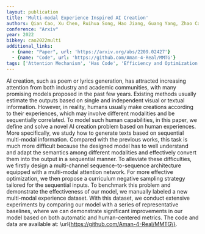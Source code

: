 ```yaml
---
layout: publication
title: 'Multi-modal Experience Inspired AI Creation'
authors: Qian Cao, Xu Chen, Ruihua Song, Hao Jiang, Guang Yang, Zhao Cao
conference: "Arxiv"
year: 2022
bibkey: cao2022multi
additional_links:
  - {name: "Paper", url: 'https://arxiv.org/abs/2209.02427'}
  - {name: "Code", url: 'https://github.com/Aman-4-Real/MMTG'}
tags: ['Attention Mechanism', 'Has Code', 'Efficiency and Optimization', 'Model Architecture', 'Reinforcement Learning']
---
```

AI creation, such as poem or lyrics generation, has attracted increasing
attention from both industry and academic communities, with many promising
models proposed in the past few years. Existing methods usually estimate the
outputs based on single and independent visual or textual information. However,
in reality, humans usually make creations according to their experiences, which
may involve different modalities and be sequentially correlated. To model such
human capabilities, in this paper, we define and solve a novel AI creation
problem based on human experiences. More specifically, we study how to generate
texts based on sequential multi-modal information. Compared with the previous
works, this task is much more difficult because the designed model has to well
understand and adapt the semantics among different modalities and effectively
convert them into the output in a sequential manner. To alleviate these
difficulties, we firstly design a multi-channel sequence-to-sequence
architecture equipped with a multi-modal attention network. For more effective
optimization, we then propose a curriculum negative sampling strategy tailored
for the sequential inputs. To benchmark this problem and demonstrate the
effectiveness of our model, we manually labeled a new multi-modal experience
dataset. With this dataset, we conduct extensive experiments by comparing our
model with a series of representative baselines, where we can demonstrate
significant improvements in our model based on both automatic and
human-centered metrics. The code and data are available at:
\url\{https://github.com/Aman-4-Real/MMTG\}.
